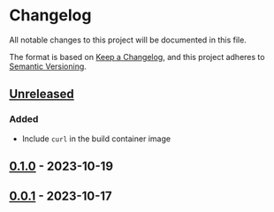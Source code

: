 # Changelog

All notable changes to this project will be documented in this file.

The format is based on [Keep a Changelog](https://keepachangelog.com/en/1.0.0/),
and this project adheres to [Semantic Versioning](https://semver.org/spec/v2.0.0.html).



## [Unreleased]

### Added

- Include `curl` in the build container image

## [0.1.0] - 2023-10-19

## [0.0.1] - 2023-10-17



[Unreleased]: https://github.com/giantswarm/markdown-to-slack-blocks-tool/compare/v0.1.0...HEAD
[0.1.0]: https://github.com/giantswarm/markdown-to-slack-blocks-tool/compare/v0.0.1...v0.1.0
[0.0.1]: https://github.com/giantswarm/markdown-to-slack-blocks-tool/releases/tag/v0.0.1
